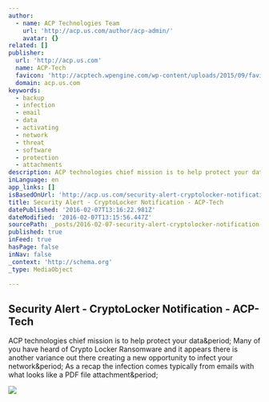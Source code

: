 ```yaml
---
author:
  - name: ACP Technologies Team
    url: 'http://acp.us.com/author/acp-admin/'
    avatar: {}
related: []
publisher:
  url: 'http://acp.us.com'
  name: ACP-Tech
  favicon: 'http://acptech.wpengine.com/wp-content/uploads/2015/09/favicon-1.png'
  domain: acp.us.com
keywords:
  - backup
  - infection
  - email
  - data
  - activating
  - network
  - threat
  - software
  - protection
  - attachments
description: ACP technologies chief mission is to help protect your data. Many of you have heard of Crypto Locker Ransomware and it appears there is another variance out there creating a new opportunity to infect your network. As a recap the infection comes typically from emails with what looks like a PDF file attachment.
inLanguage: en
app_links: []
isBasedOnUrl: 'http://acp.us.com/security-alert-cryptolocker-notification/'
title: Security Alert - CryptoLocker Notification - ACP-Tech
datePublished: '2016-02-07T13:16:22.981Z'
dateModified: '2016-02-07T13:15:56.447Z'
sourcePath: _posts/2016-02-07-security-alert-cryptolocker-notification-acp-tech.md
published: true
inFeed: true
hasPage: false
inNav: false
_context: 'http://schema.org'
_type: MediaObject

---
```

<article style=""><h1>Security Alert - CryptoLocker Notification - ACP-Tech</h1><p>ACP technologies chief mission is to help protect your data&amp;period; Many of you have heard of Crypto Locker Ransomware and it appears there is another variance out there creating a new opportunity to infect your network&amp;period; As a recap the infection comes typically from emails with what looks like a PDF file attachment&amp;period;</p><img src="http://acp.us.com/wp-content/uploads/2016/02/SecurityAlertVirus.png" /></article>
